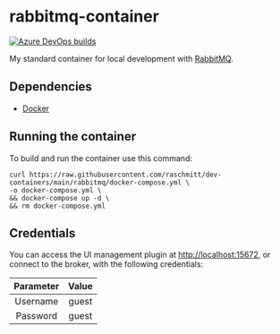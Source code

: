 # rabbitmq-container

[![Azure DevOps builds](https://img.shields.io/azure-devops/build/raschmitt/7618d927-8467-43e2-b5e9-1aeddc1fbfdc/40?label=Build%20%26%20Test&style=flat-square)](https://dev.azure.com/raschmitt/raschmitt/_build?definitionId=40)

My standard container for local development with [RabbitMQ](https://www.rabbitmq.com/).

## Dependencies 

- [Docker](https://docs.docker.com/get-docker/)

## Running the container

To build and run the container use this command:

```
curl https://raw.githubusercontent.com/raschmitt/dev-containers/main/rabbitmq/docker-compose.yml \
-o docker-compose.yml \
&& docker-compose up -d \
&& rm docker-compose.yml
```

## Credentials

You can access the UI management plugin at [http://localhost:15672](http://localhost:15672), or connect to the broker, with the following credentials:

| Parameter | Value |
| :---: | :---: |
| Username | guest |
| Password | guest |
